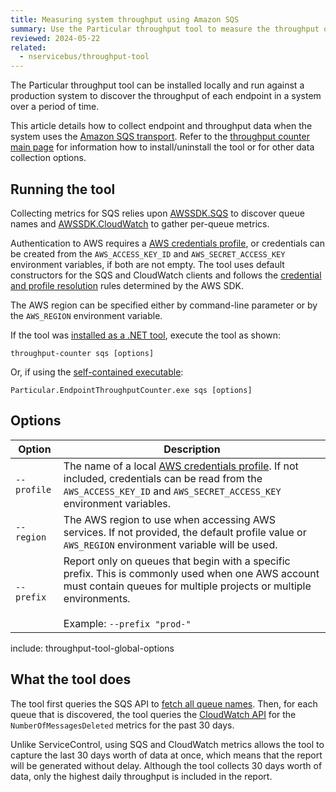 ```yaml
---
title: Measuring system throughput using Amazon SQS
summary: Use the Particular throughput tool to measure the throughput of an NServiceBus system.
reviewed: 2024-05-22
related:
  - nservicebus/throughput-tool
---
```


The Particular throughput tool can be installed locally and run against a production system to discover the throughput of each endpoint in a system over a period of time.

This article details how to collect endpoint and throughput data when the system uses the [Amazon SQS transport](/transports/sqs/). Refer to the [throughput counter main page](./) for information how to install/uninstall the tool or for other data collection options.

## Running the tool

Collecting metrics for SQS relies upon [AWSSDK.SQS](https://www.nuget.org/packages/AWSSDK.SQS) to discover queue names and [AWSSDK.CloudWatch](https://www.nuget.org/packages/AWSSDK.CloudWatch) to gather per-queue metrics.

Authentication to AWS requires a [AWS credentials profile](https://docs.aws.amazon.com/toolkit-for-visual-studio/latest/user-guide/keys-profiles-credentials.html), or credentials can be created from the `AWS_ACCESS_KEY_ID` and `AWS_SECRET_ACCESS_KEY` environment variables, if both are not empty. The tool uses default constructors for the SQS and CloudWatch clients and follows the [credential and profile resolution](https://docs.aws.amazon.com/sdk-for-net/v3/developer-guide/creds-assign.html) rules determined by the AWS SDK.

The AWS region can be specified either by command-line parameter or by the `AWS_REGION` environment variable.

If the tool was [installed as a .NET tool](/nservicebus/throughput-tool/#installation-net-tool-recommended), execute the tool as shown:

```shell
throughput-counter sqs [options]
```

Or, if using the [self-contained executable](/nservicebus/throughput-tool/#installation-self-contained-executable):

```shell
Particular.EndpointThroughputCounter.exe sqs [options]
```

## Options

| Option | Description |
|-|-|
| <nobr>`--profile`</nobr> | The name of a local [AWS credentials profile](https://docs.aws.amazon.com/toolkit-for-visual-studio/latest/user-guide/keys-profiles-credentials.html). If not included, credentials can be read from the `AWS_ACCESS_KEY_ID` and `AWS_SECRET_ACCESS_KEY` environment variables. |
| <nobr>`--region`</nobr> | The AWS region to use when accessing AWS services. If not provided, the default profile value or `AWS_REGION` environment variable will be used. |
| <nobr>`--prefix`</nobr> | Report only on queues that begin with a specific prefix. This is commonly used when one AWS account must contain queues for multiple projects or multiple environments.<br/><br/>Example: `--prefix "prod-"` |
include: throughput-tool-global-options

## What the tool does

The tool first queries the SQS API to [fetch all queue names](https://docs.aws.amazon.com/AWSSimpleQueueService/latest/APIReference/API_ListQueues.html). Then, for each queue that is discovered, the tool queries the [CloudWatch API](https://docs.aws.amazon.com/AmazonCloudWatch/latest/APIReference/API_GetMetricStatistics.html) for the `NumberOfMessagesDeleted` metrics for the past 30 days.

Unlike ServiceControl, using SQS and CloudWatch metrics allows the tool to capture the last 30 days worth of data at once, which means that the report will be generated without delay. Although the tool collects 30 days worth of data, only the highest daily throughput is included in the report.